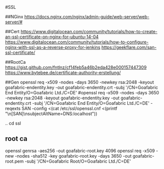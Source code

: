 #SSL

##NGinx
https://docs.nginx.com/nginx/admin-guide/web-server/web-server/#

##Cert
https://www.digitalocean.com/community/tutorials/how-to-create-an-ssl-certificate-on-nginx-for-ubuntu-14-04
https://www.digitalocean.com/community/tutorials/how-to-configure-nginx-with-ssl-as-a-reverse-proxy-for-jenkins
https://geekflare.com/san-ssl-certificate/

##RootCa
https://gist.github.com/fntlnz/cf14feb5a46b2eda428e000157447309
https://www.bytebee.de/certificate-authority-erstellung/

##Gen
openssl req -x509 -nodes -days 3650 -newkey rsa:2048 -keyout goafabric-endentity.key -out goafabric-endentity.crt -subj '/CN=Goafabric End Entity/O=Goafabric Ltd./C=DE'
#openssl req -x509 -nodes -days 3650 -newkey rsa:2048 -keyout goafabric-endentity.key -out goafabric-endentity.crt -subj '/CN=Goafabric End Entity/O=Goafabric Ltd./C=DE' -reqexts SAN -config <(cat /etc/ssl/openssl.cnf <(printf "\n[SAN]\nsubjectAltName=DNS:localhost"))

..
cd ssl
## root ca
openssl genrsa -aes256 -out goafabric-root.key 4096 
openssl req -x509 -new -nodes -sha512 -key goafabric-root.key -days 3650 -out goafabric-root.pem -subj '/CN=Goafabric Root/O=Goafabric Ltd./C=DE'